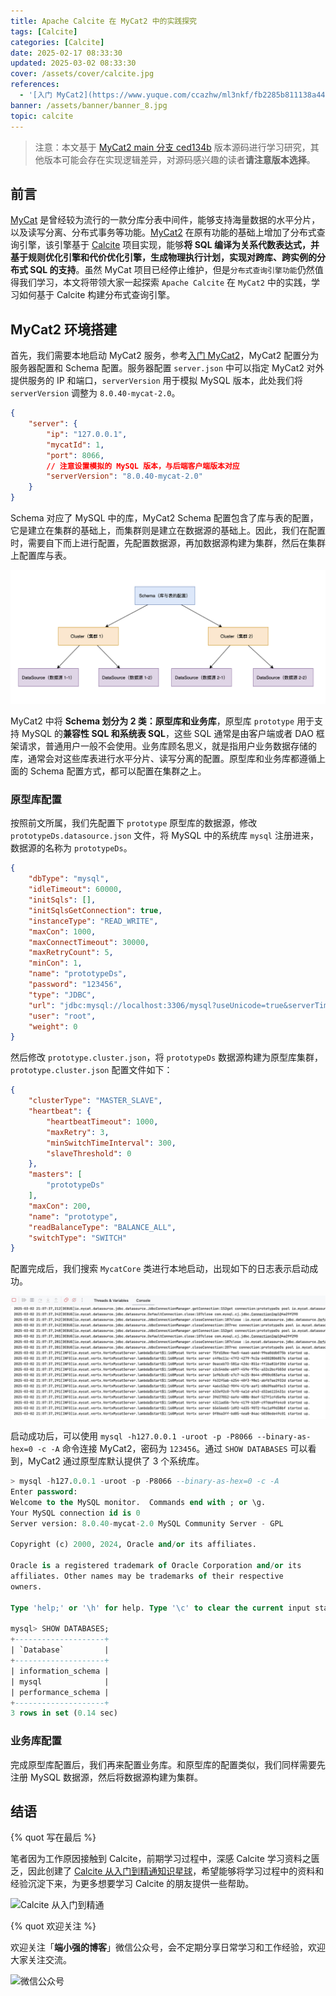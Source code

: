 ```yaml
---
title: Apache Calcite 在 MyCat2 中的实践探究
tags: [Calcite]
categories: [Calcite]
date: 2025-02-17 08:33:30
updated: 2025-03-02 08:33:30
cover: /assets/cover/calcite.jpg
references:
  - '[入门 MyCat2](https://www.yuque.com/ccazhw/ml3nkf/fb2285b811138a442eb850f0127d7ea3?)'
banner: /assets/banner/banner_8.jpg
topic: calcite
---
```


> 注意：本文基于 [MyCat2 main 分支 ced134b](https://github.com/strongduanmu/Mycat2/commit/ced134b06ce8ed0b5b7a9894359a50513532bbb7) 版本源码进行学习研究，其他版本可能会存在实现逻辑差异，对源码感兴趣的读者**请注意版本选择**。

## 前言

[MyCat](https://www.mycat.org.cn/) 是曾经较为流行的一款分库分表中间件，能够支持海量数据的水平分片，以及读写分离、分布式事务等功能。[MyCat2](http://mycatone.top/) 在原有功能的基础上增加了分布式查询引擎，该引擎基于 [Calcite](https://calcite.apache.org/) 项目实现，能够**将 SQL 编译为关系代数表达式，并基于规则优化引擎和代价优化引擎，生成物理执行计划，实现对跨库、跨实例的分布式 SQL 的支持**。虽然 MyCat 项目已经停止维护，但是`分布式查询引擎功能`仍然值得我们学习，本文将带领大家一起探索 `Apache Calcite` 在 `MyCat2` 中的实践，学习如何基于 Calcite 构建分布式查询引擎。

## MyCat2 环境搭建

首先，我们需要本地启动 MyCat2 服务，参考[入门 MyCat2](https://www.yuque.com/ccazhw/ml3nkf/fb2285b811138a442eb850f0127d7ea3?)，MyCat2 配置分为服务器配置和 Schema 配置。服务器配置  `server.json` 中可以指定 MyCat2 对外提供服务的 IP 和端口，`serverVersion` 用于模拟 MySQL 版本，此处我们将 `serverVersion` 调整为 `8.0.40-mycat-2.0`。

```json
{
    "server": {
        "ip": "127.0.0.1",
        "mycatId": 1,
        "port": 8066,
        // 注意设置模拟的 MySQL 版本，与后端客户端版本对应
        "serverVersion": "8.0.40-mycat-2.0"
    }
}
```

Schema 对应了 MySQL 中的库，MyCat2 Schema 配置包含了库与表的配置，它是建立在集群的基础上，而集群则是建立在数据源的基础上。因此，我们在配置时，需要自下而上进行配置，先配置数据源，再加数据源构建为集群，然后在集群上配置库与表。

![MyCat2 库、表配置和集群、数据源的关系](explore-the-practice-of-apache-calcite-in-mycat2/mycat2-cluster-datasource.png)

MyCat2 中将 **Schema 划分为 2 类：原型库和业务库**，原型库 `prototype` 用于支持 MySQL 的**兼容性 SQL 和系统表 SQL**，这些 SQL 通常是由客户端或者 DAO 框架请求，普通用户一般不会使用。业务库顾名思义，就是指用户业务数据存储的库，通常会对这些库表进行水平分片、读写分离的配置。原型库和业务库都遵循上面的 Schema 配置方式，都可以配置在集群之上。

### 原型库配置

按照前文所属，我们先配置下 `prototype` 原型库的数据源，修改 `prototypeDs.datasource.json` 文件，将 MySQL 中的系统库 `mysql` 注册进来，数据源的名称为 `prototypeDs`。

```json
{
    "dbType": "mysql",
    "idleTimeout": 60000,
    "initSqls": [],
    "initSqlsGetConnection": true,
    "instanceType": "READ_WRITE",
    "maxCon": 1000,
    "maxConnectTimeout": 30000,
    "maxRetryCount": 5,
    "minCon": 1,
    "name": "prototypeDs",
    "password": "123456",
    "type": "JDBC",
    "url": "jdbc:mysql://localhost:3306/mysql?useUnicode=true&serverTimezone=Asia/Shanghai&characterEncoding=UTF-8",
    "user": "root",
    "weight": 0
}
```

然后修改 `prototype.cluster.json`，将 `prototypeDs` 数据源构建为原型库集群，`prototype.cluster.json` 配置文件如下：

```json
{
    "clusterType": "MASTER_SLAVE",
    "heartbeat": {
        "heartbeatTimeout": 1000,
        "maxRetry": 3,
        "minSwitchTimeInterval": 300,
        "slaveThreshold": 0
    },
    "masters": [
        "prototypeDs"
    ],
    "maxCon": 200,
    "name": "prototype",
    "readBalanceType": "BALANCE_ALL",
    "switchType": "SWITCH"
}
```

配置完成后，我们搜索 `MycatCore` 类进行本地启动，出现如下的日志表示启动成功。

![MyCat2 启动成功](explore-the-practice-of-apache-calcite-in-mycat2/mycat2-startup.png)

启动成功后，可以使用 `mysql -h127.0.0.1 -uroot -p -P8066 --binary-as-hex=0 -c -A` 命令连接 MyCat2，密码为 `123456`。通过 `SHOW DATABASES` 可以看到，MyCat2 通过原型库默认提供了 3 个系统库。

```sql
> mysql -h127.0.0.1 -uroot -p -P8066 --binary-as-hex=0 -c -A                                                                                                                                           1 ✘ │ 13s
Enter password:
Welcome to the MySQL monitor.  Commands end with ; or \g.
Your MySQL connection id is 0
Server version: 8.0.40-mycat-2.0 MySQL Community Server - GPL

Copyright (c) 2000, 2024, Oracle and/or its affiliates.

Oracle is a registered trademark of Oracle Corporation and/or its
affiliates. Other names may be trademarks of their respective
owners.

Type 'help;' or '\h' for help. Type '\c' to clear the current input statement.

mysql> SHOW DATABASES;
+--------------------+
| `Database`         |
+--------------------+
| information_schema |
| mysql              |
| performance_schema |
+--------------------+
3 rows in set (0.14 sec)
```

### 业务库配置

完成原型库配置后，我们再来配置业务库。和原型库的配置类似，我们同样需要先注册 MySQL 数据源，然后将数据源构建为集群。



## 结语





{% quot 写在最后 %}

笔者因为工作原因接触到 Calcite，前期学习过程中，深感 Calcite 学习资料之匮乏，因此创建了 [Calcite 从入门到精通知识星球](https://wx.zsxq.com/dweb2/index/group/51128414222814)，希望能够将学习过程中的资料和经验沉淀下来，为更多想要学习 Calcite 的朋友提供一些帮助。

![Calcite 从入门到精通](/assets/xingqiu/calcite_xingqiu.png)

{% quot 欢迎关注 %}

欢迎关注「**端小强的博客**」微信公众号，会不定期分享日常学习和工作经验，欢迎大家关注交流。

![微信公众号](/assets/wechat/gongzhonghao.png)

